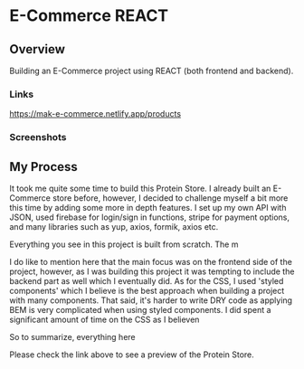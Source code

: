 # E-Commerce REACT


## Overview

Building an E-Commerce project using REACT (both frontend and backend).

### Links

https://mak-e-commerce.netlify.app/products

### Screenshots

## My Process

It took me quite some time to build this Protein Store. I already built an E-Commerce store before, however, I decided to challenge myself a bit more this time by adding some more in depth features.
I set up my own API with JSON, used firebase for login/sign in functions, stripe for payment options, and many libraries such as yup, axios, formik, axios etc. 

Everything you see in this project is built from scratch. The m

I do like to mention here that the main focus was on the frontend side of the project, however, as I was building this project it was tempting to include the backend part as well which I eventually did. As for the CSS, I used 'styled components' which I believe is the best approach when building a project with many components. That said, it's harder to write DRY code as applying BEM is very complicated when using styled components. I did spent a significant amount of time on the CSS as I believen

So to summarize, everything here

Please check the link above to see a preview of the Protein Store. 